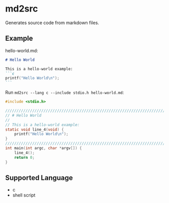 # md2src

Generates source code from markdown files.

## Example

hello-world.md:
````markdown
# Hello World

This is a hello-world example:
```c
printf("Hello World\n");
```
````

Run `md2src --lang c --include stdio.h hello-world.md`:

```c
#include <stdio.h>

////////////////////////////////////////////////////////////////////////////////
// # Hello World
// 
// This is a hello-world example:
static void line_4(void) {
	printf("Hello World\n");
}
////////////////////////////////////////////////////////////////////////////////
int main(int argc, char *argv[]) {
	line_4();
	return 0;
}
```

## Supported Language

* c
* shell script
